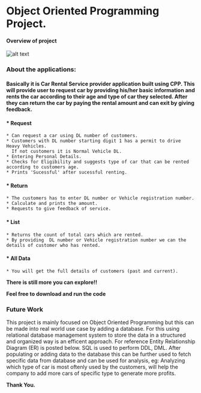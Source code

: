 # Object Oriented Programming Project.

#### Overview of project
   ![alt text](https://i.imgur.com/8QgUX7I.png)

### About the applications:
#### Basically it is Car Rental Service provider application built using CPP. This will provide user to request car by providing his/her basic information and rents the car according to their age and type of car they selected. After they can return the car by paying the rental amount and can exit by giving feedback. 
 #### * Request
    * Can request a car using DL number of customers.
    * Customers with DL number starting digit 1 has a permit to drive Heavy Vehicles.
      If not customers it is Normal Vehicle DL.
    * Entering Personal Details.
    * Checks for Eligibility and suggests type of car that can be rented according to customers age.
    * Prints 'Sucessful' after sucessful renting.
 #### * Return
    * The customers has to enter DL number or Vehicle registration number.
    * Calculate and prints the amount.
    * Requests to give feedback of service.
 #### * List 
    * Returns the count of total cars which are rented.
    * By providing  DL number or Vehicle registration number we can the details of customer who has rented.
 #### * All Data
    * You will get the full details of customers (past and current). 
    
   
    
  **There is still more you can explore!!** 
  
  **Feel free to download and run the code**
  
  
  ### Future Work
  
  This project is mainly focused on Object Oriented Programming but this can be made into real world use case by adding a database. For this using relational database               management system to store the data in a structured and organized way is an efficent approach. For reference Entity Relationship Diagram (ER) is posted below. SQL is used to       perform DDL, DML. After populating or adding data to the database this can be further used to fetch specific data from database and can be used for analysis, eg: Analyzing which   type of car is most oftenly used by the customers, will help the company to add more cars of specific type to generate more profits. 
  
  **Thank You.**

